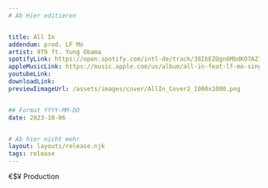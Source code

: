 ```yaml
---
# Ab Hier editieren


title: All In
addendum: prod. LF Mo 
artist: 9T9 ft. Yung Obama
spotifyLink: https://open.spotify.com/intl-de/track/38IbEZQgn6MbdKO7AZ1kAj?si=2585f2b51b0045cb
appleMusicLink: https://music.apple.com/us/album/all-in-feat-lf-mo-single/1707502029
youtubeLink: 
downloadLink: 
previewIimageUrl: /assets/images/cover/AllIn_Cover2_1000x1000.png


## Format YYYY-MM-DD
date: 2023-10-06


# Ab hier nicht mehr
layout: layouts/release.njk
tags: release
---
```

€$¥ Production
